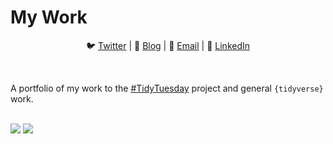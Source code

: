 # My Work

<center>

🐦 <a href="https://twitter.com/Edgar_Zamora_">Twitter</a> | 📝 <a href="https://edgarzamora.netlify.com/">Blog</a> | 📧 <a href="mailto:edgarzamora2012@hotmail.com">Email</a> | 👔 <a href="https://www.linkedin.com/in/edgar-zamora-01896b148/">LinkedIn</a> 

</center>

<br>

A portfolio of my work to the <a href="https://github.com/rfordatascience/tidytuesday">#TidyTuesday</a> project and general `{tidyverse}` work. 

<br>

<img class="mySlides" src="https://raw.githubusercontent.com/Edgar-Zamora/My-Work/master/%23TidyTuesday/Australian%20Pets/australian_pets.jpeg">
<img class="mySlides" src="https://raw.githubusercontent.com/Edgar-Zamora/My-Work/master/%23TidyTuesday/NZ%20Bird%20of%20the%20Year/NZ_Bird_of_Year.jpeg">

<script>

var slideIndex = 0;
var slideIndex = 0;
carousel();

function carousel() {
  var i;
  var x = document.getElementsByClassName("mySlides");
  for (i = 0; i < x.length; i++) {
    x[i].style.display = "none"; 
  }
  slideIndex++;
  if (slideIndex > x.length) {slideIndex = 1} 
  x[slideIndex-1].style.display = "block"; 
  setTimeout(carousel, 10000);
}

</script>
